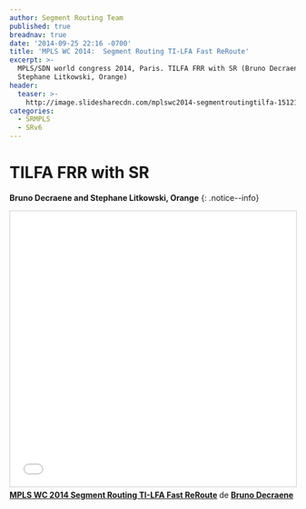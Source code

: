 ```yaml
---
author: Segment Routing Team
published: true
breadnav: true
date: '2014-09-25 22:16 -0700'
title: 'MPLS WC 2014:  Segment Routing TI-LFA Fast ReRoute'
excerpt: >-
  MPLS/SDN world congress 2014, Paris. TILFA FRR with SR (Bruno Decraene and
  Stephane Litkowski, Orange)
header:
  teaser: >-
    http://image.slidesharecdn.com/mplswc2014-segmentroutingtilfa-151216192029/95/mpls-wc-2014-segment-routing-tilfa-fast-reroute-1-638.jpg
categories:
  - SRMPLS
  - SRv6
---
```


# TILFA FRR with SR 

**Bruno Decraene and Stephane Litkowski, Orange**
{: .notice--info}


<iframe src="//www.slideshare.net/slideshow/embed_code/key/cKMY1g6bT2LGMn" width="595" height="485" frameborder="0" marginwidth="0" marginheight="0" scrolling="no" style="border:1px solid #CCC; border-width:1px; margin-bottom:5px; max-width: 100%;" allowfullscreen> </iframe> <div style="margin-bottom:5px"> <strong> <a href="//www.slideshare.net/BrunoDecraene/mpls-wcc-2014-segment-routing-tilfa-fast-reroute" title="MPLS WC 2014 Segment Routing TI-LFA Fast ReRoute" target="_blank">MPLS WC 2014 Segment Routing TI-LFA Fast ReRoute</a> </strong> de <strong><a target="_blank" href="//www.slideshare.net/BrunoDecraene">Bruno Decraene</a></strong> </div>
